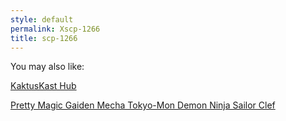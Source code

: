 ```yaml
---
style: default
permalink: Xscp-1266
title: scp-1266
---
```

You may also like:

[KaktusKast Hub](http://scp-wiki.net/kaktuskast-hub)

[Pretty Magic Gaiden Mecha Tokyo-Mon Demon Ninja Sailor Clef](http://scp-wiki.net/pretty-magic-gaiden-mecha-tokyo-mon-demon-ninja-sailor-clef)
